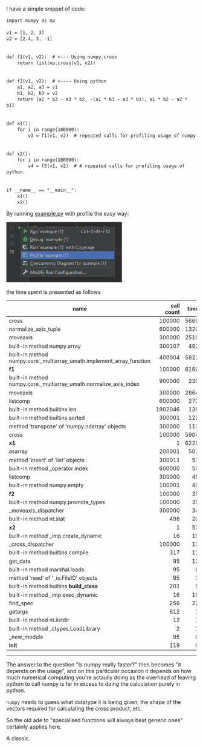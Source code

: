 I have a simple snippet of code:

    
    import numpy as np
    
    v1 = [1, 2, 3]
    v2 = [2.4, 3, -1]
    
    
    def f1(v1, v2):  # <--- Using numpy.cross
        return list(np.cross(v1, v2))  
    
    
    def f2(v1, v2):  # <---- Using python
        a1, a2, a3 = v1
        b1, b2, b3 = v2
        return [a2 * b3 - a3 * b2, -(a1 * b3 - a3 * b1), a1 * b2 - a2 * b1]
    
    
    def x1():  
        for i in range(100000):
            v3 = f1(v1, v2)  # repeated calls for profiling usage of numpy
    
    
    def x2():
        for i in range(100000):
            v4 = f2(v1, v2)  # # repeated calls for profiling usage of python.
    
    
    if __name__ == "__main__":
        x1()
        x2()
    



By running [example.py](example.py) with profile the easy way:

![pycharm progile](run_with_pycharm.png)

the time spent is presented as follows

|name|call count| time | own time |
|---|---:|---:|---:|
|cross|100000|5669|2060|
|normalize_axis_tuple|600000|1320|901|
|moveaxis|300000|2519|830|
|built-in method numpy.array|300107|492|492|
|built-in method numpy.core._multiarray_umath.implement_array_function|400004|5827|315|
|**f1**|100000|6169|265|
|built-in method numpy.core._multiarray_umath.normalize_axis_index|900000|230|230|
|moveaxis|300000|2864|154|
|listcomp|600000|273|150|
|built-in method builtins.len|1902046|136|136|
|built-in method builtins.sorted|300001|122|122|
|method 'transpose' of 'numpy.ndarray' objects|300000|113|113|
|cross|100000|5904|64|
|**x1**|1|6229|60|
|asarray|200001|501|59|
|method 'insert' of 'list' objects|300011|53|53|
|built-in method _operator.index|600000|50|50|
|listcomp|300000|45|45|
|built-in method numpy.empty|100001|40|40|
|**f2**|100000|35|35|
|built-in method numpy.promote_types|100000|35|35|
|_moveaxis_dispatcher|300000|34|34|
|built-in method nt.stat|498|20|20|
|**x2**|1|53|18|
|built-in method _imp.create_dynamic|16|19|17|
|_cross_dispatcher|100000|13|13|
|built-in method builtins.compile|317|12|12|
|get_data|95|12|9|
|built-in method marshal.loads|95|8|8|
|method 'read' of '_io.FileIO' objects|95|3|3|
|built-in method builtins.__build_class__|201|5|3|
|built-in method _imp.exec_dynamic|16|10|2|
|find_spec|256|22|1|
|getargs|612|1|1|
|built-in method nt.listdir|12|1|1|
|built-in method _ctypes.LoadLibrary|2|1|1|
|_new_module|95|0|0|
|__init__|119|0|0|


------


The answer to the question "Is numpy really faster?" then becomes "it depends on the usage", 
and on this particular occasion it depends on how much numerical computing you're actaully 
doing as the overhead of leaving python to call numpy is far in excess to doing the 
calculation purely in python.

`numpy` needs to guess what datatype it is being given, the shape of the vectors required for calculating
the cross product, etc.

So the old ade to "specialised functions will always beat generic ones" certainly applies here.

A classic.

